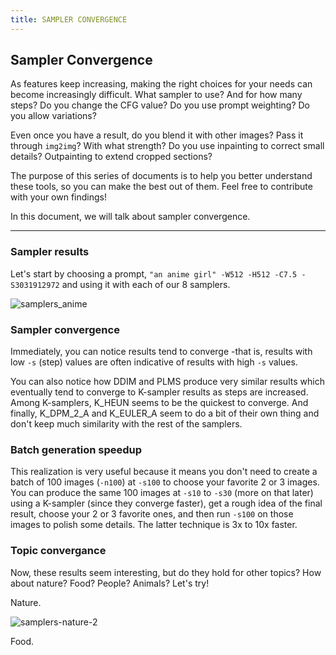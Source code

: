 ```yaml
---
title: SAMPLER CONVERGENCE
---
```


## **Sampler Convergence**

As features keep increasing, making the right choices for your needs can become increasingly difficult. What sampler to use? And for how many steps? Do you change the CFG value? Do you use prompt weighting? Do you allow variations?

Even once you have a result, do you blend it with other images? Pass it through `img2img`? With what strength? Do you use inpainting to correct small details? Outpainting to extend cropped sections?

The purpose of this series of documents is to help you better understand these tools, so you can make the best out of them. Feel free to contribute with your own findings!

In this document, we will talk about sampler convergence.

---

### **Sampler results**

Let's start by choosing a prompt, `"an anime girl" -W512 -H512 -C7.5 -S3031912972` and using it with each of our 8 samplers.

![samplers_anime](https://user-images.githubusercontent.com/50542132/191617807-92ede41a-5be6-4a8f-a013-87e63e16bd51.png)

### **Sampler convergence**

Immediately, you can notice results tend to converge -that is, results with low `-s` (step) values are often indicative of results with high `-s` values.

You can also notice how DDIM and PLMS produce very similar results which eventually tend to converge to K-sampler results as steps are increased.
Among K-samplers, K_HEUN seems to be the quickest to converge. And finally, K_DPM_2_A and K_EULER_A seem to do a bit of their own thing and don't keep much similarity with the rest of the samplers.

### **Batch generation speedup**

This realization is very useful because it means you don't need to create a batch of 100 images (`-n100`) at `-s100` to choose your favorite 2 or 3 images.
You can produce the same 100 images at `-s10` to `-s30` (more on that later) using a K-sampler (since they converge faster), get a rough idea of the final result, choose your 2 or 3 favorite ones, and then run `-s100` on those images to polish some details.
The latter technique is 3x to 10x faster.

### **Topic convergance**

Now, these results seem interesting, but do they hold for other topics? How about nature? Food? People? Animals? Let's try!

Nature.

![samplers-nature-2](https://user-images.githubusercontent.com/50542132/191632502-218cdd83-9808-47c5-8e71-c2bf113642fc.png)

Food.


